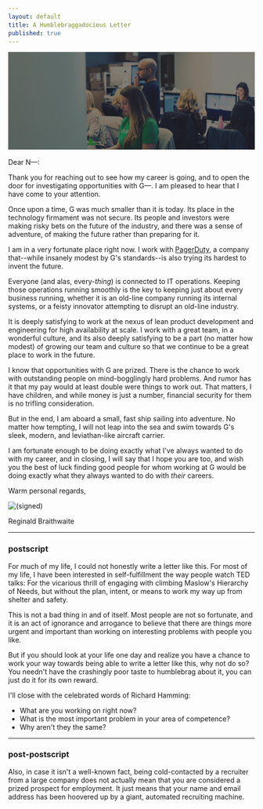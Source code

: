 ```yaml
---
layout: default
title: A Humblebraggadocious Letter
published: true
---
```


[![PagerDuty People](/assets/images/pdpeople.jpg)][PagerDuty]

Dear N—:

Thank you for reaching out to see how my career is going, and to open the door for investigating opportunities with G—. I am pleased to hear that I have come to your attention.

Once upon a time, G was much smaller than it is today. Its place in the technology firmament was not secure. Its people and investors were making risky bets on the future of the industry, and there was a sense of adventure, of making the future rather than preparing for it.

I am in a very fortunate place right now. I work with [PagerDuty], a company that--while insanely modest by G's standards--is also trying its hardest to invent the future.

Everyone (and alas, every-*thing*) is connected to IT operations. Keeping those operations running smoothly is the key to keeping just about every business running, whether it is an old-line company running its internal systems, or a feisty innovator attempting to disrupt an old-line industry.

It is deeply satisfying to work at the nexus of lean product development and engineering for high availability at scale. I work with a great team, in a wonderful culture, and its also deeply satisfying to be a part (no matter how modest) of growing our team and culture so that we continue to be a great place to work in the future.

I know that opportunities with G are prized. There is the chance to work with outstanding people on mind-bogglingly hard problems. And rumor has it that my pay would at least double were things to work out. That matters, I have children, and while money is just a number, financial security for them is no trifling consideration.

But in the end, I am aboard a small, fast ship sailing into adventure. No matter how tempting, I will not leap into the sea and swim towards G's sleek, modern, and leviathan-like aircraft carrier.

I am fortunate enough to be doing exactly what I've always wanted to do with my career, and in closing, I will say that I hope you are too, and wish you the best of luck finding good people for whom working at G would be doing exactly what they always wanted to do with *their* careers.


Warm personal regards,



![(signed)](/assets/images/signature.png)

Reginald Braithwaite

[PagerDuty]: https://www.pagerduty.com/careers/

---

### postscript

For much of my life, I could not honestly write a letter like this. For most of my life, I have been interested in self-fulfillment the way people watch TED talks: For the vicarious thrill of engaging with climbing Maslow's Hierarchy of Needs, but without the plan, intent, or means to work my way up from shelter and safety.

This is not a bad thing in and of itself. Most people are not so fortunate, and it is an act of ignorance and arrogance to believe that there are things more urgent and important than working on interesting problems with people you like.

But if you should look at your life one day and realize you have a chance to work your way towards being able to write a letter like this, why not do so? You needn't have the crashingly poor taste to humblebrag about it, you can just do it for its own reward.

I'll close with the celebrated words of Richard Hamming:

- What are you working on right now?
- What is the most important problem in your area of competence?
- Why aren't they the same?

---

### post-postscript

Also, in case it isn't a well-known fact, being cold-contacted by a recruiter from a large company does not actually mean that you are considered a prized prospect for employment. It just means that your name and email address has been hoovered up by a giant, automated recruiting machine.
